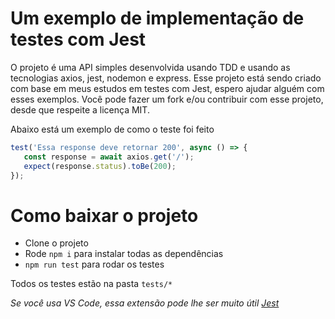 # Um exemplo de implementação de testes com Jest

O projeto é uma API simples desenvolvida usando TDD e usando as tecnologias axios, jest, nodemon e express.
Esse projeto está sendo criado com base em meus estudos em testes com Jest, espero ajudar alguém com esses exemplos. Você pode fazer um fork e/ou contribuir com esse projeto, desde que respeite a licença MIT.

Abaixo está um exemplo de como o teste foi feito
```js
test('Essa response deve retornar 200', async () => {
   const response = await axios.get('/');
   expect(response.status).toBe(200);
});
```

# Como baixar o projeto
- Clone o projeto
- Rode `npm i` para instalar todas as dependências
- `npm run test` para rodar os testes

Todos os testes estão na pasta `tests/*`

*Se você usa VS Code, essa extensão pode lhe ser muito útil [Jest](https://marketplace.visualstudio.com/items?itemName=Orta.vscode-jest)*
